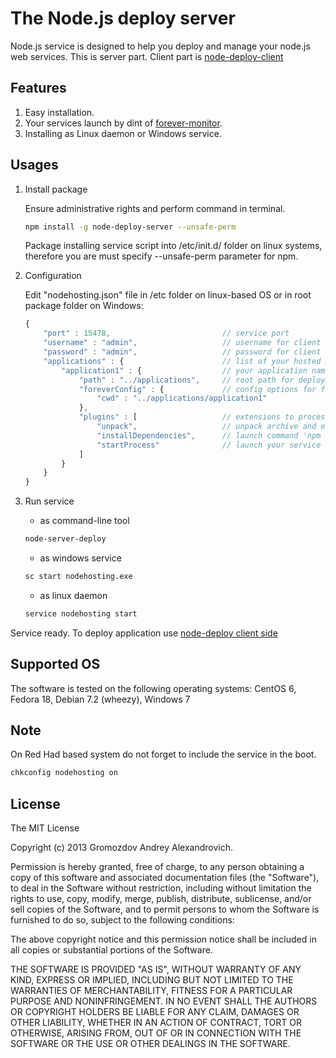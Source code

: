 The Node.js deploy server
=========================
Node.js service is designed to help you deploy and manage your node.js web services. 
This is server part. Client part is [node-deploy-client](https://github.com/AndyGrom/node-deploy-client)

Features
--------
1. Easy installation.
2. Your services launch by dint of [forever-monitor](https://github.com/nodejitsu/forever-monitor).
3. Installing as Linux daemon or Windows service.

Usages
------------
1. Install package

   Ensure administrative rights and perform command in terminal.

	```bash
	npm install -g node-deploy-server --unsafe-perm
	```
	Package installing service script into /etc/init.d/ folder on linux systems, therefore you are must specify
	--unsafe-perm parameter for npm.

2. Configuration

   Edit "nodehosting.json" file in /etc folder on linux-based OS or in root package folder on Windows:
	```javascript
	{
		"port" : 15478,						    // service port
		"username" : "admin",				    // username for client application
		"password" : "admin",				    // password for client application
        "applications" : {                      // list of your hosted applications
            "application1" : {                  // your application name
                "path" : "../applications",     // root path for deployment application
                "foreverConfig" : {             // config options for forever-monitor, if corresponding plugin is switched on
                    "cwd" : "../applications/application1"
                },
                "plugins" : [                   // extensions to process received file
                    "unpack",                   // unpack archive and ensure target folder
                    "installDependencies",      // launch command 'npm install' into root folder
                    "startProcess"              // launch your service by dint of forever-monitor (see <https://github.com/nodejitsu/forever-monitor>)
                ]
            }
        }
	}
	```

3. Run service

    * as command-line tool
	```bash
	node-server-deploy
	```

	* as windows service
	```bash
	sc start nodehosting.exe
	```

	* as linux daemon
	```bash
	service nodehosting start
	```

Service ready. To deploy application use [node-deploy client side](https://github.com/AndyGrom/node-deploy-client)

Supported OS
------------
The software is tested on the following operating systems: CentOS 6, Fedora 18, Debian 7.2 (wheezy), Windows 7

Note
----
On Red Had based system do not forget to include the service in the boot.

```bash
chkconfig nodehosting on
```

License
-------
The MIT License

Copyright (c) 2013 Gromozdov Andrey Alexandrovich.

Permission is hereby granted, free of charge, to any person obtaining a copy
of this software and associated documentation files (the "Software"), to deal
in the Software without restriction, including without limitation the rights
to use, copy, modify, merge, publish, distribute, sublicense, and/or sell
copies of the Software, and to permit persons to whom the Software is
furnished to do so, subject to the following conditions:

The above copyright notice and this permission notice shall be included in
all copies or substantial portions of the Software.

THE SOFTWARE IS PROVIDED "AS IS", WITHOUT WARRANTY OF ANY KIND, EXPRESS OR
IMPLIED, INCLUDING BUT NOT LIMITED TO THE WARRANTIES OF MERCHANTABILITY,
FITNESS FOR A PARTICULAR PURPOSE AND NONINFRINGEMENT. IN NO EVENT SHALL THE
AUTHORS OR COPYRIGHT HOLDERS BE LIABLE FOR ANY CLAIM, DAMAGES OR OTHER
LIABILITY, WHETHER IN AN ACTION OF CONTRACT, TORT OR OTHERWISE, ARISING FROM,
OUT OF OR IN CONNECTION WITH THE SOFTWARE OR THE USE OR OTHER DEALINGS IN
THE SOFTWARE.